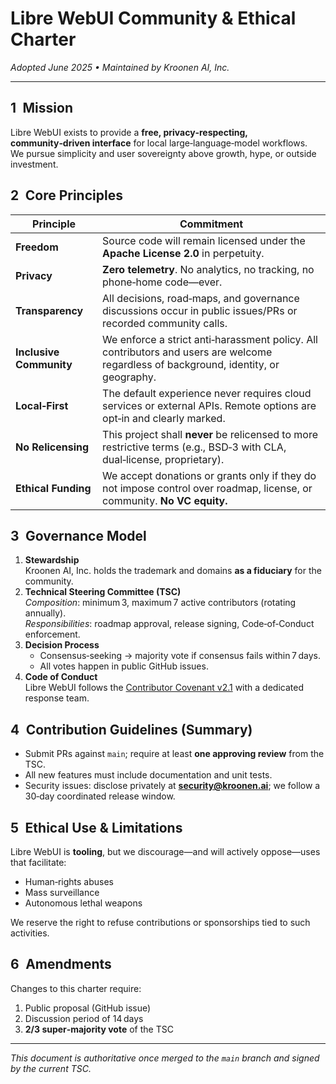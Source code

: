 # Libre WebUI Community & Ethical Charter

_Adopted June 2025 • Maintained by Kroonen AI, Inc._

---

## 1 Mission

Libre WebUI exists to provide a **free, privacy‑respecting, community‑driven interface** for local large‑language‑model workflows.  
We pursue simplicity and user sovereignty above growth, hype, or outside investment.

## 2 Core Principles

| Principle               | Commitment                                                                                                                           |
| ----------------------- | ------------------------------------------------------------------------------------------------------------------------------------ |
| **Freedom**             | Source code will remain licensed under the **Apache License 2.0** in perpetuity.                                                     |
| **Privacy**             | **Zero telemetry**. No analytics, no tracking, no phone‑home code—ever.                                                              |
| **Transparency**        | All decisions, road‑maps, and governance discussions occur in public issues/PRs or recorded community calls.                         |
| **Inclusive Community** | We enforce a strict anti‑harassment policy. All contributors and users are welcome regardless of background, identity, or geography. |
| **Local‑First**         | The default experience never requires cloud services or external APIs. Remote options are opt‑in and clearly marked.                 |
| **No Relicensing**      | This project shall **never** be relicensed to more restrictive terms (e.g., BSD‑3 with CLA, dual‑license, proprietary).              |
| **Ethical Funding**     | We accept donations or grants only if they do not impose control over roadmap, license, or community. **No VC equity.**              |

## 3 Governance Model

1. **Stewardship**  
   Kroonen AI, Inc. holds the trademark and domains **as a fiduciary** for the community.
2. **Technical Steering Committee (TSC)**  
   _Composition_: minimum 3, maximum 7 active contributors (rotating annually).  
   _Responsibilities_: roadmap approval, release signing, Code‑of‑Conduct enforcement.
3. **Decision Process**
   - Consensus‑seeking → majority vote if consensus fails within 7 days.
   - All votes happen in public GitHub issues.
4. **Code of Conduct**  
   Libre WebUI follows the [Contributor Covenant v2.1](https://www.contributor-covenant.org/version/2/1/code_of_conduct/) with a dedicated response team.

## 4 Contribution Guidelines (Summary)

- Submit PRs against `main`; require at least **one approving review** from the TSC.
- All new features must include documentation and unit tests.
- Security issues: disclose privately at **security@kroonen.ai**; we follow a 30‑day coordinated release window.

## 5 Ethical Use & Limitations

Libre WebUI is **tooling**, but we discourage—and will actively oppose—uses that facilitate:

- Human‑rights abuses
- Mass surveillance
- Autonomous lethal weapons

We reserve the right to refuse contributions or sponsorships tied to such activities.

## 6 Amendments

Changes to this charter require:

1. Public proposal (GitHub issue)
2. Discussion period of 14 days
3. **2/3 super‑majority vote** of the TSC

---

_This document is authoritative once merged to the `main` branch and signed by the current TSC._
